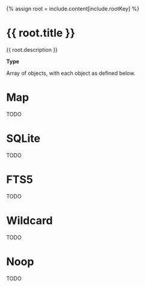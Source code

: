 {% assign root = include.content[include.rootKey] %}

# {{ root.title }}

{{ root.description }}


**Type**

Array of objects, with each object as defined below.


# Map

TODO

# SQLite

TODO

# FTS5

TODO

# Wildcard

TODO

# Noop

TODO

